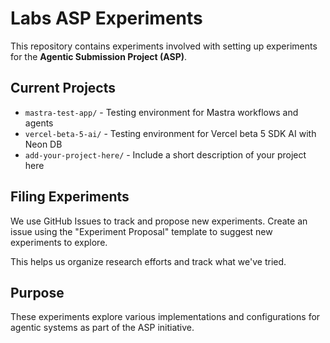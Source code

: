 # Labs ASP Experiments

This repository contains experiments involved with setting up experiments for the
**Agentic Submission Project (ASP)**.

## Current Projects

- `mastra-test-app/` - Testing environment for Mastra workflows and agents
- `vercel-beta-5-ai/` - Testing environment for Vercel beta 5 SDK AI with Neon DB
- `add-your-project-here/` - Include a short description of your project here

## Filing Experiments

We use GitHub Issues to track and propose new experiments. Create an issue using the 
"Experiment Proposal" template to suggest new experiments to explore.

This helps us organize research efforts and track what we've tried.

## Purpose

These experiments explore various implementations and configurations for agentic 
systems as part of the ASP initiative.
